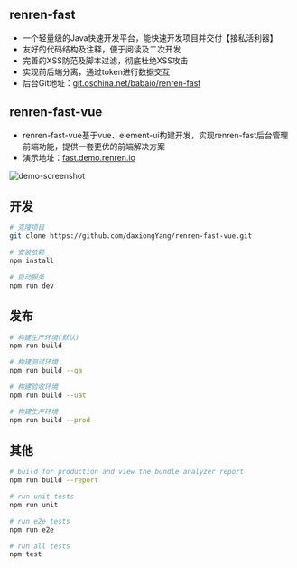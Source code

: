 ## renren-fast
- 一个轻量级的Java快速开发平台，能快速开发项目并交付【接私活利器】
- 友好的代码结构及注释，便于阅读及二次开发
- 完善的XSS防范及脚本过滤，彻底杜绝XSS攻击
- 实现前后端分离，通过token进行数据交互
- 后台Git地址：[git.oschina.net/babaio/renren-fast](//git.oschina.net/babaio/renren-fast)

## renren-fast-vue
- renren-fast-vue基于vue、element-ui构建开发，实现renren-fast后台管理前端功能，提供一套更优的前端解决方案
- 演示地址：[fast.demo.renren.io](http://fast.demo.renren.io)

![demo-screenshot](https://github.com/daxiongYang/renren-fast-vue/blob/master/demo-screenshot/1.png)

## 开发
```bash
# 克隆项目
git clone https://github.com/daxiongYang/renren-fast-vue.git

# 安装依赖
npm install

# 启动服务
npm run dev
```

## 发布
```bash
# 构建生产环境(默认)
npm run build

# 构建测试环境
npm run build --qa

# 构建验收环境
npm run build --uat

# 构建生产环境
npm run build --prod
```

## 其他
``` bash
# build for production and view the bundle analyzer report
npm run build --report

# run unit tests
npm run unit

# run e2e tests
npm run e2e

# run all tests
npm test
```